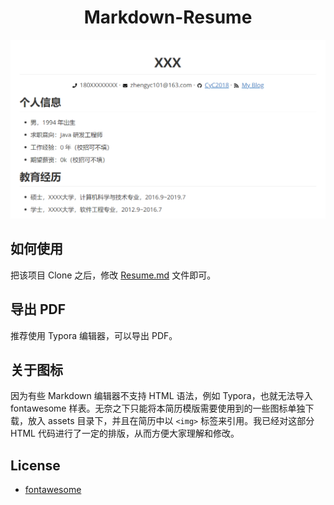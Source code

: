 <div align="center">
    <h1>
	Markdown-Resume
    </h1>
	<img src="assets/preview.png">
</div>

## 如何使用

把该项目 Clone 之后，修改 [Resume.md](Resume.md) 文件即可。

## 导出 PDF

推荐使用 Typora 编辑器，可以导出 PDF。

## 关于图标

因为有些 Markdown 编辑器不支持 HTML 语法，例如 Typora，也就无法导入 fontawesome 样表。无奈之下只能将本简历模版需要使用到的一些图标单独下载，放入 assets 目录下，并且在简历中以 `<img>` 标签来引用。我已经对这部分 HTML 代码进行了一定的排版，从而方便大家理解和修改。

## License

- [fontawesome](https://fontawesome.com/license)

